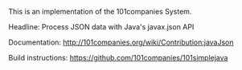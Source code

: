 This is an implementation of the 101companies System.

Headline: Process JSON data with Java's javax.json API

Documentation: http://101companies.org/wiki/Contribution:javaJson

Build instructions: https://github.com/101companies/101simplejava